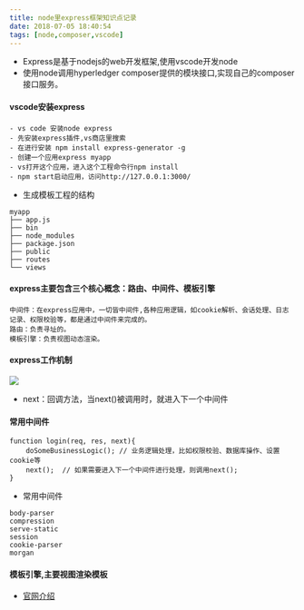```yaml
---
title: node里express框架知识点记录
date: 2018-07-05 18:40:54
tags: [node,composer,vscode]
---
```


- Express是基于nodejs的web开发框架,使用vscode开发node
- 使用node调用hyperledger composer提供的模块接口,实现自己的composer接口服务。
<!-- more -->

#### vscode安装express

```
- vs code 安装node express 
- 先安装express插件,vs商店里搜索
- 在进行安装 npm install express-generator -g
- 创建一个应用express myapp
- vs打开这个应用，进入这个工程命令行npm install
- npm start启动应用，访问http://127.0.0.1:3000/

```
- 生成模板工程的结构

```
myapp
├── app.js
├── bin
├── node_modules
├── package.json
├── public
├── routes
└── views
```

#### express主要包含三个核心概念：路由、中间件、模板引擎

```
中间件：在express应用中，一切皆中间件,各种应用逻辑，如cookie解析、会话处理、日志记录、权限校验等，都是通过中间件来完成的。
路由：负责寻址的。
模板引擎：负责视图动态渲染。

```

#### express工作机制

![](http://expressjs.com/images/express-mw.png)

- next：回调方法，当next()被调用时，就进入下一个中间件

#### 常用中间件

```
function login(req, res, next){
    doSomeBusinessLogic(); // 业务逻辑处理，比如权限校验、数据库操作、设置cookie等
    next();  // 如果需要进入下一个中间件进行处理，则调用next();
}

```
- 常用中间件

```
body-parser
compression
serve-static
session
cookie-parser
morgan
```

#### 模板引擎,主要视图渲染模板
- [官网介绍](http://expressjs.com/en/guide/using-template-engines.html)